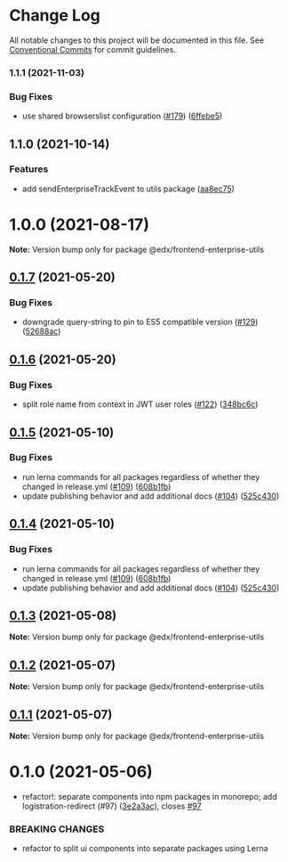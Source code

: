 # Change Log

All notable changes to this project will be documented in this file.
See [Conventional Commits](https://conventionalcommits.org) for commit guidelines.

### 1.1.1 (2021-11-03)


### Bug Fixes

* use shared browserslist configuration ([#179](https://github.com/edx/frontend-enterprise/issues/179)) ([6ffebe5](https://github.com/edx/frontend-enterprise/commit/6ffebe5ba490567c691eac978125eee530707556))



## 1.1.0 (2021-10-14)


### Features

* add sendEnterpriseTrackEvent to utils package ([aa8ec75](https://github.com/edx/frontend-enterprise/commit/aa8ec755b1dda199fbe236dbeb742872a10f3f91))



# 1.0.0 (2021-08-17)

**Note:** Version bump only for package @edx/frontend-enterprise-utils





## [0.1.7](https://github.com/edx/frontend-enterprise/compare/@edx/frontend-enterprise-utils@0.1.6...@edx/frontend-enterprise-utils@0.1.7) (2021-05-20)


### Bug Fixes

* downgrade query-string to pin to ES5 compatible version ([#129](https://github.com/edx/frontend-enterprise/issues/129)) ([52688ac](https://github.com/edx/frontend-enterprise/commit/52688acc9c4113f9bed2423434e7b2c7d88221f8))





## [0.1.6](https://github.com/edx/frontend-enterprise/compare/@edx/frontend-enterprise-utils@0.1.5...@edx/frontend-enterprise-utils@0.1.6) (2021-05-20)


### Bug Fixes

* split role name from context in JWT user roles ([#122](https://github.com/edx/frontend-enterprise/issues/122)) ([348bc6c](https://github.com/edx/frontend-enterprise/commit/348bc6c5c912d2c92ccee5869d49890528e6e51a))





## [0.1.5](https://github.com/edx/frontend-enterprise/compare/@edx/frontend-enterprise-utils@0.1.3...@edx/frontend-enterprise-utils@0.1.5) (2021-05-10)


### Bug Fixes

* run lerna commands for all packages regardless of whether they changed in release.yml ([#109](https://github.com/edx/frontend-enterprise/issues/109)) ([608b1fb](https://github.com/edx/frontend-enterprise/commit/608b1fb4c3b5343f05ef994436dbbd2418668e17))
* update publishing behavior and add additional docs ([#104](https://github.com/edx/frontend-enterprise/issues/104)) ([525c430](https://github.com/edx/frontend-enterprise/commit/525c430d5027e4514a27edccfed3d6ed4ddae091))





## [0.1.4](https://github.com/edx/frontend-enterprise/compare/@edx/frontend-enterprise-utils@0.1.3...@edx/frontend-enterprise-utils@0.1.4) (2021-05-10)


### Bug Fixes

* run lerna commands for all packages regardless of whether they changed in release.yml ([#109](https://github.com/edx/frontend-enterprise/issues/109)) ([608b1fb](https://github.com/edx/frontend-enterprise/commit/608b1fb4c3b5343f05ef994436dbbd2418668e17))
* update publishing behavior and add additional docs ([#104](https://github.com/edx/frontend-enterprise/issues/104)) ([525c430](https://github.com/edx/frontend-enterprise/commit/525c430d5027e4514a27edccfed3d6ed4ddae091))





## [0.1.3](https://github.com/edx/frontend-enterprise/compare/@edx/frontend-enterprise-utils@0.1.2...@edx/frontend-enterprise-utils@0.1.3) (2021-05-08)

**Note:** Version bump only for package @edx/frontend-enterprise-utils





## [0.1.2](https://github.com/edx/frontend-enterprise/compare/@edx/frontend-enterprise-utils@0.1.1...@edx/frontend-enterprise-utils@0.1.2) (2021-05-07)

**Note:** Version bump only for package @edx/frontend-enterprise-utils





## [0.1.1](https://github.com/edx/frontend-enterprise/compare/@edx/frontend-enterprise-utils@0.1.0...@edx/frontend-enterprise-utils@0.1.1) (2021-05-07)

**Note:** Version bump only for package @edx/frontend-enterprise-utils





# 0.1.0 (2021-05-06)


* refactor!: separate components into npm packages in monorepo; add logistration-redirect (#97) ([3e2a3ac](https://github.com/edx/frontend-enterprise/commit/3e2a3acf327211ed82415e8052d008bd1fdd2e33)), closes [#97](https://github.com/edx/frontend-enterprise/issues/97)


### BREAKING CHANGES

* refactor to split ui components into separate packages using Lerna
